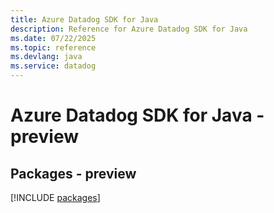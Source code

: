 ```yaml
---
title: Azure Datadog SDK for Java
description: Reference for Azure Datadog SDK for Java
ms.date: 07/22/2025
ms.topic: reference
ms.devlang: java
ms.service: datadog
---
```

# Azure Datadog SDK for Java - preview
## Packages - preview
[!INCLUDE [packages](datadog-index.md)]
